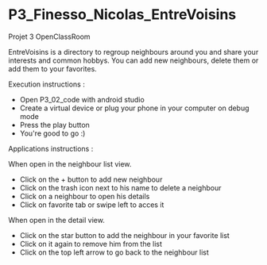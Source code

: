 # P3_Finesso_Nicolas_EntreVoisins
 Projet 3 OpenClassRoom

EntreVoisins is a directory to regroup neighbours around you and share your interests and common hobbys.
You can add new neighbours, delete them or add them to your favorites.


Execution instructions :

- Open P3_02_code with android studio
- Create a virtual device or plug your phone in your computer on debug mode
- Press the play button
- You're good to go :)


Applications instructions :

When open in the neighbour list view.
- Click on the + button to add new neighbour
- Click on the trash icon next to his name to delete a neighbour	
- Click on a neighbour to open his details
- Click on favorite tab or swipe left to acces it

When open in the detail view.
- Click on the star button to add the neighbour in your favorite list
- Click on it again to remove him from the list
- Click on the top left arrow to go back to the neighbour list